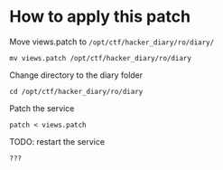 # How to apply this patch

Move views.patch to `/opt/ctf/hacker_diary/ro/diary/`

```
mv views.patch /opt/ctf/hacker_diary/ro/diary
```

Change directory to the diary folder

```
cd /opt/ctf/hacker_diary/ro/diary

```

Patch the service

```
patch < views.patch
```

TODO: restart the service

```
???
```
